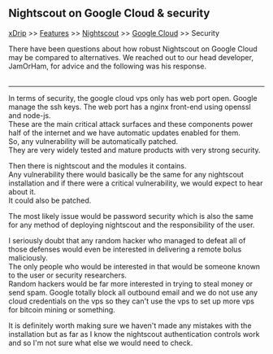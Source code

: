 ## Nightscout on Google Cloud & security
[xDrip](../../README.md) >> [Features](../Features_page.md) >> [Nightscout](../Nightscout_page.md) >> [Google Cloud](./GoogleCloud.md) >> Security  
  
There have been questions about how robust Nightscout on Google Cloud may be compared to alternatives.  We reached out to our head developer, JamOrHam, for advice and the following was his response.  
<br/>  
  
---   
  
In terms of security, the google cloud vps only has web port open. Google manage the ssh keys. The web port has a nginx front-end using openssl and node-js.  
These are the main critical attack surfaces and these components power half of the internet and we have automatic updates enabled for them.  
So, any vulnerability will be automatically patched.  
They are very widely tested and mature products with very strong security.  
  
Then there is nightscout and the modules it contains.  
Any vulnerability there would basically be the same for any nightscout installation and if there were a critical vulnerability, we would expect to hear about it.  
It could also be patched.  
  
The most likely issue would be password security which is also the same for any method of deploying nightscout and the responsibility of the user.  
  
I seriously doubt that any random hacker who managed to defeat all of those defenses would even be interested in delivering a remote bolus maliciously.  
The only people who would be interested in that would be someone known to the user or security researchers.  
Random hackers would be far more interested in trying to steal money or send spam.  Google totally block all outbound email and we do not use any cloud credentials on the vps so they can't use the vps to set up more vps for bitcoin mining or something.  
  
It is definitely worth making sure we haven't made any mistakes with the installation but as far as I know the nightscout authentication controls work and so I'm not sure what else we would need to check.  
